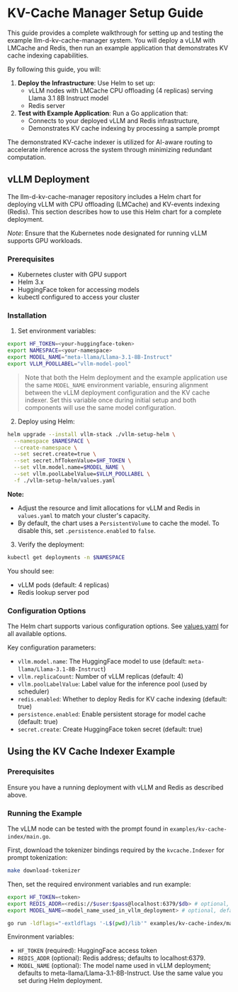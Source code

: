 # KV-Cache Manager Setup Guide

This guide provides a complete walkthrough for setting up and testing the example llm-d-kv-cache-manager system. You will deploy a vLLM with LMCache and Redis, then run an example application that demonstrates KV cache indexing capabilities.

By following this guide, you will:

1. **Deploy the Infrastructure**: Use Helm to set up:
   - vLLM nodes with LMCache CPU offloading (4 replicas) serving Llama 3.1 8B Instruct model
   - Redis server
2. **Test with Example Application**: Run a Go application that:
   - Connects to your deployed vLLM and Redis infrastructure,
   - Demonstrates KV cache indexing by processing a sample prompt

The demonstrated KV-cache indexer is utilized for AI-aware routing to accelerate inference across the system through minimizing redundant computation.

## vLLM Deployment

The llm-d-kv-cache-manager repository includes a Helm chart for deploying vLLM with CPU offloading (LMCache) and KV-events indexing (Redis). This section describes how to use this Helm chart for a complete deployment.

*Note*: Ensure that the Kubernetes node designated for running vLLM supports GPU workloads.

### Prerequisites

- Kubernetes cluster with GPU support
- Helm 3.x
- HuggingFace token for accessing models
- kubectl configured to access your cluster

### Installation

1. Set environment variables:

```bash
export HF_TOKEN=<your-huggingface-token>
export NAMESPACE=<your-namespace>
export MODEL_NAME="meta-llama/Llama-3.1-8B-Instruct"
export VLLM_POOLLABEL="vllm-model-pool"
```

> Note that both the Helm deployment and the example application use the same `MODEL_NAME` environment variable,
> ensuring alignment between the vLLM deployment configuration and the KV cache indexer.
> Set this variable once during initial setup and both components will use the same model configuration.

2. Deploy using Helm:

```bash
helm upgrade --install vllm-stack ./vllm-setup-helm \
  --namespace $NAMESPACE \
  --create-namespace \
  --set secret.create=true \
  --set secret.hfTokenValue=$HF_TOKEN \
  --set vllm.model.name=$MODEL_NAME \
  --set vllm.poolLabelValue=$VLLM_POOLLABEL \
  -f ./vllm-setup-helm/values.yaml
```

**Note:**

- Adjust the resource and limit allocations for vLLM and Redis in `values.yaml` to match your cluster's capacity.
- By default, the chart uses a `PersistentVolume` to cache the model. To disable this, set `.persistence.enabled` to `false`.

3. Verify the deployment:

```bash
kubectl get deployments -n $NAMESPACE
```

You should see:

- vLLM pods (default: 4 replicas)
- Redis lookup server pod

### Configuration Options

The Helm chart supports various configuration options. See [values.yaml](../../../vllm-setup-helm/values.yaml) for all available options.

Key configuration parameters:

- `vllm.model.name`: The HuggingFace model to use (default: `meta-llama/Llama-3.1-8B-Instruct`)
- `vllm.replicaCount`: Number of vLLM replicas (default: 4)
- `vllm.poolLabelValue`: Label value for the inference pool (used by scheduler)
- `redis.enabled`: Whether to deploy Redis for KV cache indexing (default: true)
- `persistence.enabled`: Enable persistent storage for model cache (default: true)
- `secret.create`: Create HuggingFace token secret (default: true)

## Using the KV Cache Indexer Example

### Prerequisites

Ensure you have a running deployment with vLLM and Redis as described above.

### Running the Example

The vLLM node can be tested with the prompt found in `examples/kv-cache-index/main.go`.

First, download the tokenizer bindings required by the `kvcache.Indexer` for prompt tokenization:

```bash
make download-tokenizer
```

Then, set the required environment variables and run example:

```bash
export HF_TOKEN=<token>
export REDIS_ADDR=<redis://$user:$pass@localhost:6379/$db> # optional, defaults to localhost:6379
export MODEL_NAME=<model_name_used_in_vllm_deployment> # optional, defaults to meta-llama/Llama-3.1-8B-Instruct

go run -ldflags="-extldflags '-L$(pwd)/lib'" examples/kv-cache-index/main.go
```

Environment variables:

- `HF_TOKEN` (required): HuggingFace access token
- `REDIS_ADDR` (optional): Redis address; defaults to localhost:6379.
- `MODEL_NAME` (optional): The model name used in vLLM deployment; defaults to meta-llama/Llama-3.1-8B-Instruct. Use the same value you set during Helm deployment.
